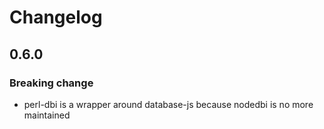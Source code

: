 # Changelog

## 0.6.0

### Breaking change

 * perl-dbi is a wrapper around database-js because nodedbi is no more maintained

